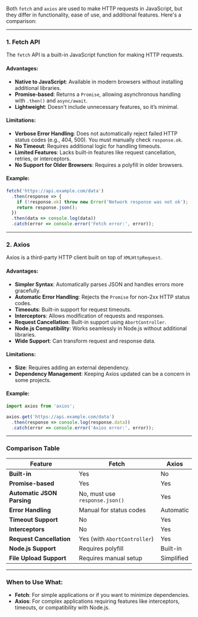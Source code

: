 

Both `fetch` and `axios` are used to make HTTP requests in JavaScript, but they differ in functionality, ease of use, and additional features. Here's a comparison:

---

### **1. Fetch API**

The `fetch` API is a built-in JavaScript function for making HTTP requests.

#### **Advantages**:

- **Native to JavaScript**: Available in modern browsers without installing additional libraries.
- **Promise-based**: Returns a `Promise`, allowing asynchronous handling with `.then()` and `async/await`.
- **Lightweight**: Doesn't include unnecessary features, so it’s minimal.

#### **Limitations**:

- **Verbose Error Handling**: Does not automatically reject failed HTTP status codes (e.g., 404, 500). You must manually check `response.ok`.
- **No Timeout**: Requires additional logic for handling timeouts.
- **Limited Features**: Lacks built-in features like request cancellation, retries, or interceptors.
- **No Support for Older Browsers**: Requires a polyfill in older browsers.

#### **Example**:

```javascript
fetch('https://api.example.com/data')
  .then(response => {
    if (!response.ok) throw new Error('Network response was not ok');
    return response.json();
  })
  .then(data => console.log(data))
  .catch(error => console.error('Fetch error:', error));
```

---

### **2. Axios**

Axios is a third-party HTTP client built on top of `XMLHttpRequest`.

#### **Advantages**:

- **Simpler Syntax**: Automatically parses JSON and handles errors more gracefully.
- **Automatic Error Handling**: Rejects the `Promise` for non-2xx HTTP status codes.
- **Timeouts**: Built-in support for request timeouts.
- **Interceptors**: Allows modification of requests and responses.
- **Request Cancellation**: Built-in support using `AbortController`.
- **Node.js Compatibility**: Works seamlessly in Node.js without additional libraries.
- **Wide Support**: Can transform request and response data.

#### **Limitations**:

- **Size**: Requires adding an external dependency.
- **Dependency Management**: Keeping Axios updated can be a concern in some projects.

#### **Example**:

```javascript
import axios from 'axios';

axios.get('https://api.example.com/data')
  .then(response => console.log(response.data))
  .catch(error => console.error('Axios error:', error));
```

---

### **Comparison Table**

|Feature|Fetch|Axios|
|---|---|---|
|**Built-in**|Yes|No|
|**Promise-based**|Yes|Yes|
|**Automatic JSON Parsing**|No, must use `response.json()`|Yes|
|**Error Handling**|Manual for status codes|Automatic|
|**Timeout Support**|No|Yes|
|**Interceptors**|No|Yes|
|**Request Cancellation**|Yes (with `AbortController`)|Yes|
|**Node.js Support**|Requires polyfill|Built-in|
|**File Upload Support**|Requires manual setup|Simplified|

---

### **When to Use What**:

- **Fetch**: For simple applications or if you want to minimize dependencies.
- **Axios**: For complex applications requiring features like interceptors, timeouts, or compatibility with Node.js.